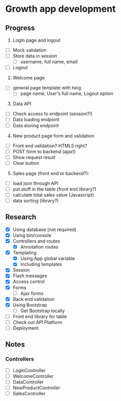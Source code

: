 # Growth app development

## Progress

1. Login page and logout
- [ ] Mock validation
- [ ] Store data in session
  - [ ] username, full name, email
- [ ] Logout
2. Welcome page
- [ ] general page template with twig
  - [ ] page name, User's full name, Logout option
3. Data API
- [ ] Check access to endpoint (session?!)
- [ ] Data loading endpoint
- [ ] Data storing endpoint
4. New product page form and validation
- [ ] Front end validation? HTML5 right?
- [ ] POST form to backend (ajax!)
- [ ] Show request result
- [ ] Clear button

5. Sales page (front end or backend?):
- [ ] load json through API
- [ ] put stuff in the table (front end library?)
- [ ] calculate total sales value (Javascript)
- [ ] data sorting (library?)

## Research
 - [x] Using database (not required)
 - [x] Using bin/console
 - [x] Controllers and routes
   - [x] Annotation routes
 - [x] Templating
   - [x] Using App global variable
   - [x] Including templates
 - [x] Session
 - [x] Flash messages
 - [x] Access control
 - [x] Forms
   - [ ] Ajax forms
 - [x] Back end validation
 - [x] Using Bootstrap
   - [ ] Get Bootstrap locally
 - [ ] Front end library for table
 - [ ] Check out API Platform
 - [ ] Deployment

## Notes
### Controllers
- [ ] LoginController
- [ ] WelcomeController
- [ ] DataController
- [ ] NewProductController
- [ ] SalesController